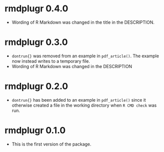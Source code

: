 # rmdplugr 0.4.0

* Wording of R Markdown was changed in the title in the DESCRIPTION.

# rmdplugr 0.3.0

* `dontrun{}` was removed from an example in `pdf_article()`. The example
now instead writes to a temporary file.
* Wording of R Markdown was changed in the DESCRIPTION

# rmdplugr 0.2.0

* `dontrun{}` has been added to an example in `pdf_article()` since it
  otherwise created a file in the working directory when `R CMD check` 
  was run.

# rmdplugr 0.1.0

* This is the first version of the package.
